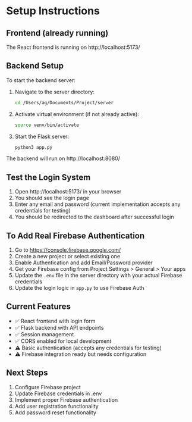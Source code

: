 # Setup Instructions

## Frontend (already running)
The React frontend is running on http://localhost:5173/

## Backend Setup
To start the backend server:

1. Navigate to the server directory:
   ```bash
   cd /Users/ag/Documents/Project/server
   ```

2. Activate virtual environment (if not already active):
   ```bash
   source venv/bin/activate
   ```

3. Start the Flask server:
   ```bash
   python3 app.py
   ```

The backend will run on http://localhost:8080/

## Test the Login System

1. Open http://localhost:5173/ in your browser
2. You should see the login page
3. Enter any email and password (current implementation accepts any credentials for testing)
4. You should be redirected to the dashboard after successful login

## To Add Real Firebase Authentication

1. Go to https://console.firebase.google.com/
2. Create a new project or select existing one
3. Enable Authentication and add Email/Password provider
4. Get your Firebase config from Project Settings > General > Your apps
5. Update the `.env` file in the server directory with your actual Firebase credentials
6. Update the login logic in `app.py` to use Firebase Auth

## Current Features
- ✅ React frontend with login form
- ✅ Flask backend with API endpoints
- ✅ Session management
- ✅ CORS enabled for local development
- ⚠️  Basic authentication (accepts any credentials for testing)
- ⚠️  Firebase integration ready but needs configuration

## Next Steps
1. Configure Firebase project
2. Update Firebase credentials in .env
3. Implement proper Firebase authentication
4. Add user registration functionality
5. Add password reset functionality
